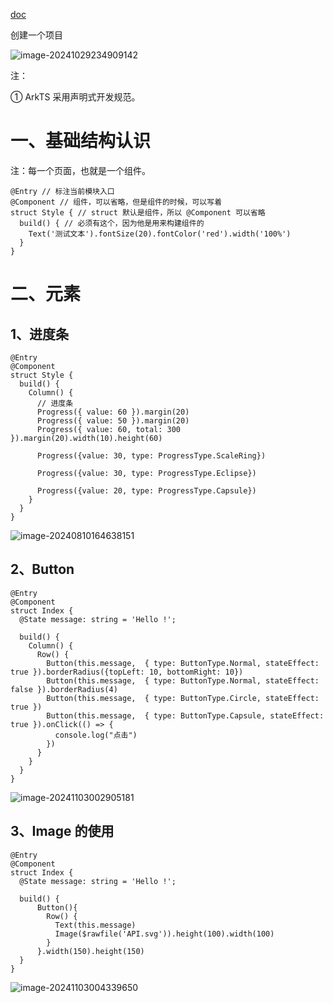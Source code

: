 [doc](https://developer.huawei.com/consumer/cn/doc/harmonyos-guides-V5/application-dev-guide-V5)

创建一个项目

![image-20241029234909142](https://not-have.github.io/file/images/image-20241029234909142.png)

注：

① ArkTS 采用声明式开发规范。

# 一、基础结构认识

注：每一个页面，也就是一个组件。

```ets
@Entry // 标注当前模块入口
@Component // 组件，可以省略，但是组件的时候，可以写着
struct Style { // struct 默认是组件，所以 @Component 可以省略
  build() { // 必须有这个，因为他是用来构建组件的
    Text('测试文本').fontSize(20).fontColor('red').width('100%')
  }
}
```

# 二、元素

## 1、进度条

```ets
@Entry
@Component
struct Style {
  build() {
    Column() {
      // 进度条
      Progress({ value: 60 }).margin(20)
      Progress({ value: 50 }).margin(20)
      Progress({ value: 60, total: 300 }).margin(20).width(10).height(60)

      Progress({value: 30, type: ProgressType.ScaleRing})

      Progress({value: 30, type: ProgressType.Eclipse})

      Progress({value: 20, type: ProgressType.Capsule})
    }
  }
}
```

 ![image-20240810164638151](https://not-have.github.io/file/images/image-20240810164638151.png)

## 2、Button

```ets
@Entry
@Component
struct Index {
  @State message: string = 'Hello !';

  build() {
    Column() {
      Row() {
        Button(this.message,  { type: ButtonType.Normal, stateEffect: true }).borderRadius({topLeft: 10, bottomRight: 10})
        Button(this.message,  { type: ButtonType.Normal, stateEffect: false }).borderRadius(4)
        Button(this.message,  { type: ButtonType.Circle, stateEffect: true })
        Button(this.message,  { type: ButtonType.Capsule, stateEffect: true }).onClick(() => {
          console.log("点击")
        })
      }
    }
  }
}
```

![image-20241103002905181](https://not-have.github.io/file/images/image-20241103002905181.png)

## 3、Image 的使用

```eetc
@Entry
@Component
struct Index {
  @State message: string = 'Hello !';

  build() {
      Button(){
        Row() {
          Text(this.message)
          Image($rawfile('API.svg')).height(100).width(100)
        }
      }.width(150).height(150)
  }
}
```

![image-20241103004339650](https://not-have.github.io/file/images/image-20241103004339650.png)

